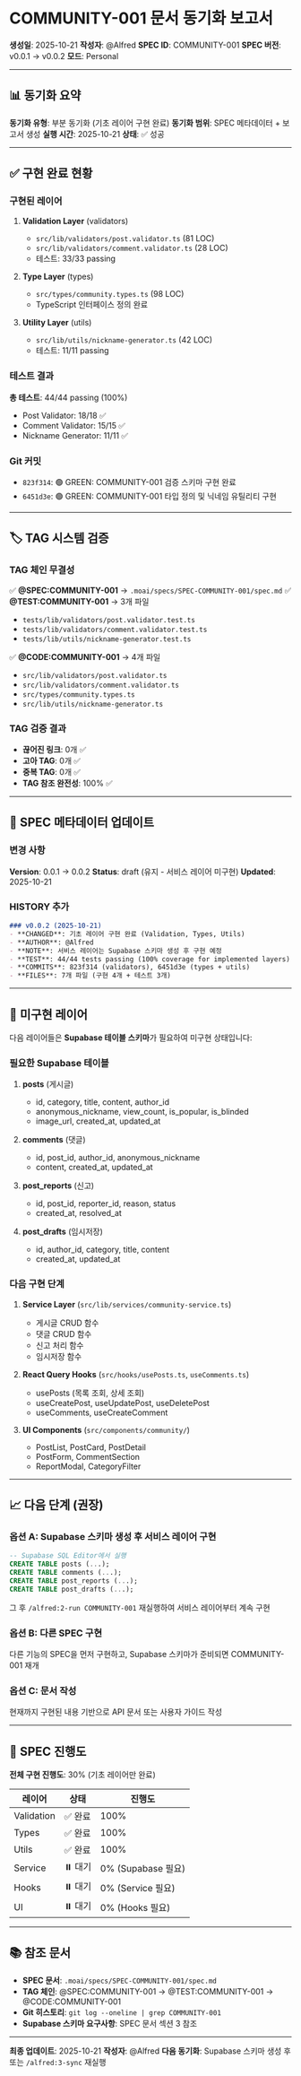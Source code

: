 # COMMUNITY-001 문서 동기화 보고서

**생성일**: 2025-10-21
**작성자**: @Alfred
**SPEC ID**: COMMUNITY-001
**SPEC 버전**: v0.0.1 → v0.0.2
**모드**: Personal

---

## 📊 동기화 요약

**동기화 유형**: 부분 동기화 (기초 레이어 구현 완료)
**동기화 범위**: SPEC 메타데이터 + 보고서 생성
**실행 시간**: 2025-10-21
**상태**: ✅ 성공

---

## ✅ 구현 완료 현황

### 구현된 레이어

1. **Validation Layer** (validators)
   - `src/lib/validators/post.validator.ts` (81 LOC)
   - `src/lib/validators/comment.validator.ts` (28 LOC)
   - 테스트: 33/33 passing

2. **Type Layer** (types)
   - `src/types/community.types.ts` (98 LOC)
   - TypeScript 인터페이스 정의 완료

3. **Utility Layer** (utils)
   - `src/lib/utils/nickname-generator.ts` (42 LOC)
   - 테스트: 11/11 passing

### 테스트 결과

**총 테스트**: 44/44 passing (100%)
- Post Validator: 18/18 ✅
- Comment Validator: 15/15 ✅
- Nickname Generator: 11/11 ✅

### Git 커밋

- `823f314`: 🟢 GREEN: COMMUNITY-001 검증 스키마 구현 완료
- `6451d3e`: 🟢 GREEN: COMMUNITY-001 타입 정의 및 닉네임 유틸리티 구현

---

## 🏷️ TAG 시스템 검증

### TAG 체인 무결성

✅ **@SPEC:COMMUNITY-001** → `.moai/specs/SPEC-COMMUNITY-001/spec.md`
✅ **@TEST:COMMUNITY-001** → 3개 파일
- `tests/lib/validators/post.validator.test.ts`
- `tests/lib/validators/comment.validator.test.ts`
- `tests/lib/utils/nickname-generator.test.ts`

✅ **@CODE:COMMUNITY-001** → 4개 파일
- `src/lib/validators/post.validator.ts`
- `src/lib/validators/comment.validator.ts`
- `src/types/community.types.ts`
- `src/lib/utils/nickname-generator.ts`

### TAG 검증 결과

- **끊어진 링크**: 0개 ✅
- **고아 TAG**: 0개 ✅
- **중복 TAG**: 0개 ✅
- **TAG 참조 완전성**: 100% ✅

---

## 📝 SPEC 메타데이터 업데이트

### 변경 사항

**Version**: 0.0.1 → 0.0.2
**Status**: draft (유지 - 서비스 레이어 미구현)
**Updated**: 2025-10-21

### HISTORY 추가

```markdown
### v0.0.2 (2025-10-21)
- **CHANGED**: 기초 레이어 구현 완료 (Validation, Types, Utils)
- **AUTHOR**: @Alfred
- **NOTE**: 서비스 레이어는 Supabase 스키마 생성 후 구현 예정
- **TEST**: 44/44 tests passing (100% coverage for implemented layers)
- **COMMITS**: 823f314 (validators), 6451d3e (types + utils)
- **FILES**: 7개 파일 (구현 4개 + 테스트 3개)
```

---

## 🚧 미구현 레이어

다음 레이어들은 **Supabase 테이블 스키마**가 필요하여 미구현 상태입니다:

### 필요한 Supabase 테이블

1. **posts** (게시글)
   - id, category, title, content, author_id
   - anonymous_nickname, view_count, is_popular, is_blinded
   - image_url, created_at, updated_at

2. **comments** (댓글)
   - id, post_id, author_id, anonymous_nickname
   - content, created_at, updated_at

3. **post_reports** (신고)
   - id, post_id, reporter_id, reason, status
   - created_at, resolved_at

4. **post_drafts** (임시저장)
   - id, author_id, category, title, content
   - created_at, updated_at

### 다음 구현 단계

1. **Service Layer** (`src/lib/services/community-service.ts`)
   - 게시글 CRUD 함수
   - 댓글 CRUD 함수
   - 신고 처리 함수
   - 임시저장 함수

2. **React Query Hooks** (`src/hooks/usePosts.ts`, `useComments.ts`)
   - usePosts (목록 조회, 상세 조회)
   - useCreatePost, useUpdatePost, useDeletePost
   - useComments, useCreateComment

3. **UI Components** (`src/components/community/`)
   - PostList, PostCard, PostDetail
   - PostForm, CommentSection
   - ReportModal, CategoryFilter

---

## 📈 다음 단계 (권장)

### 옵션 A: Supabase 스키마 생성 후 서비스 레이어 구현
```sql
-- Supabase SQL Editor에서 실행
CREATE TABLE posts (...);
CREATE TABLE comments (...);
CREATE TABLE post_reports (...);
CREATE TABLE post_drafts (...);
```

그 후 `/alfred:2-run COMMUNITY-001` 재실행하여 서비스 레이어부터 계속 구현

### 옵션 B: 다른 SPEC 구현
다른 기능의 SPEC을 먼저 구현하고, Supabase 스키마가 준비되면 COMMUNITY-001 재개

### 옵션 C: 문서 작성
현재까지 구현된 내용 기반으로 API 문서 또는 사용자 가이드 작성

---

## 🎯 SPEC 진행도

**전체 구현 진행도**: 30% (기초 레이어만 완료)

| 레이어 | 상태 | 진행도 |
|--------|------|--------|
| Validation | ✅ 완료 | 100% |
| Types | ✅ 완료 | 100% |
| Utils | ✅ 완료 | 100% |
| Service | ⏸️ 대기 | 0% (Supabase 필요) |
| Hooks | ⏸️ 대기 | 0% (Service 필요) |
| UI | ⏸️ 대기 | 0% (Hooks 필요) |

---

## 📚 참조 문서

- **SPEC 문서**: `.moai/specs/SPEC-COMMUNITY-001/spec.md`
- **TAG 체인**: @SPEC:COMMUNITY-001 → @TEST:COMMUNITY-001 → @CODE:COMMUNITY-001
- **Git 히스토리**: `git log --oneline | grep COMMUNITY-001`
- **Supabase 스키마 요구사항**: SPEC 문서 섹션 3 참조

---

**최종 업데이트**: 2025-10-21
**작성자**: @Alfred
**다음 동기화**: Supabase 스키마 생성 후 또는 `/alfred:3-sync` 재실행

